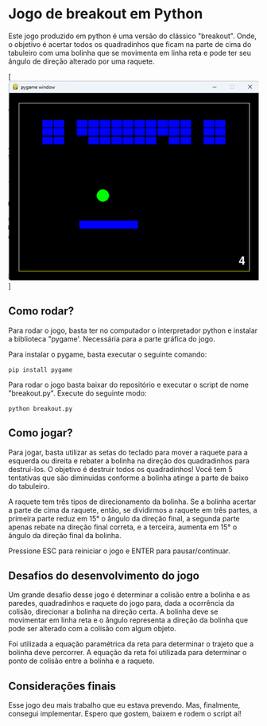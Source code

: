 # Jogo de breakout em Python

Este jogo produzido em python é uma versão do clássico "breakout". Onde, o objetivo é 
acertar todos os quadradinhos que ficam na parte de cima do tabuleiro com uma bolinha 
que se movimenta em linha reta e pode ter seu ângulo de direção alterado por uma raquete.

[![Captura do jogo em execução](readme-media/exec.png)]

## Como rodar?

Para rodar o jogo, basta ter no computador o interpretador python e instalar a biblioteca "pygame'. 
Necessária para a parte gráfica do jogo.

Para instalar o pygame, basta executar o seguinte comando:

```
pip install pygame
```

Para rodar o jogo basta baixar do repositório e executar o script de nome "breakout.py". Execute do 
seguinte modo:

```
python breakout.py
```

## Como jogar?

Para jogar, basta utilizar as setas do teclado para mover a raquete para a esquerda ou 
direita e rebater a bolinha na direção dos quadradinhos para destruí-los. O objetivo é 
destruir todos os quadradinhos! Você tem 5 tentativas que são diminuidas conforme a 
bolinha atinge a parte de baixo do tabuleiro.

A raquete tem três tipos de direcionamento da bolinha. Se a bolinha acertar a parte de cima 
da raquete, então, se dividirmos a raquete em três partes, a primeira parte reduz em 15° o 
ângulo da direção final, a segunda parte apenas rebate na direção final correta, e a terceira, 
aumenta em 15° o ângulo da direção final da bolinha.

Pressione ESC para reiniciar o jogo e ENTER para pausar/continuar.

## Desafios do desenvolvimento do jogo

Um grande desafio desse jogo é determinar a colisão entre a bolinha e as paredes, quadradinhos e 
raquete do jogo para, dada a ocorrência da colisão, direcionar a bolinha na direção certa. A bolinha 
deve se movimentar em linha reta e o ângulo representa a direção da bolinha que pode ser alterado 
com a colisão com algum objeto.

Foi utilizada a equação paramétrica da reta para determinar o trajeto que a bolinha 
deve percorrer. A equação da reta foi utilizada para determinar o ponto de colisão entre 
a bolinha e a raquete.

## Considerações finais

Esse jogo deu mais trabalho que eu estava prevendo. Mas, finalmente, consegui implementar. Espero que 
gostem, baixem e rodem o script aí!